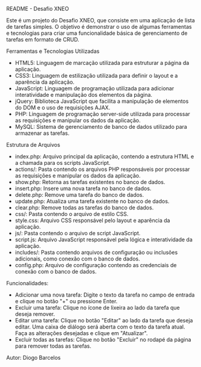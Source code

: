 README - Desafio XNEO

Este é um projeto do Desafio XNEO, que consiste em uma aplicação de lista de tarefas simples. O objetivo é demonstrar o uso de algumas ferramentas e tecnologias para criar uma funcionalidade básica de gerenciamento de tarefas em formato de CRUD.

Ferramentas e Tecnologias Utilizadas
- HTML5: Linguagem de marcação utilizada para estruturar a página da aplicação.
- CSS3: Linguagem de estilização utilizada para definir o layout e a aparência da aplicação.
- JavaScript: Linguagem de programação utilizada para adicionar interatividade e manipulação dos elementos da página.
- jQuery: Biblioteca JavaScript que facilita a manipulação de elementos do DOM e o uso de requisições AJAX.
- PHP: Linguagem de programação server-side utilizada para processar as requisições e manipular os dados da aplicação.
- MySQL: Sistema de gerenciamento de banco de dados utilizado para armazenar as tarefas.


Estrutura de Arquivos
- index.php: Arquivo principal da aplicação, contendo a estrutura HTML e a chamada para os scripts JavaScript.
- actions/: Pasta contendo os arquivos PHP responsáveis por processar as requisições e manipular os dados da aplicação.
- show.php: Retorna as tarefas existentes no banco de dados.
- insert.php: Insere uma nova tarefa no banco de dados.
- delete.php: Remove uma tarefa do banco de dados.
- update.php: Atualiza uma tarefa existente no banco de dados.
- clear.php: Remove todas as tarefas do banco de dados.
- css/: Pasta contendo o arquivo de estilo CSS.
- style.css: Arquivo CSS responsável pelo layout e aparência da aplicação.
- js/: Pasta contendo o arquivo de script JavaScript.
- script.js: Arquivo JavaScript responsável pela lógica e interatividade da aplicação.
- includes/: Pasta contendo arquivos de configuração ou inclusões adicionais, como conexão com o banco de dados.
- config.php: Arquivo de configuração contendo as credenciais de conexão com o banco de dados.


Funcionalidades:
- Adicionar uma nova tarefa: Digite o texto da tarefa no campo de entrada e clique no botão "+" ou pressione Enter.
- Excluir uma tarefa: Clique no ícone de lixeira ao lado da tarefa que deseja remover.
- Editar uma tarefa: Clique no botão "Editar" ao lado da tarefa que deseja editar. Uma caixa de diálogo será aberta com o texto da tarefa atual. Faça as alterações desejadas e clique em "Atualizar".
- Excluir todas as tarefas: Clique no botão "Excluir" no rodapé da página para remover todas as tarefas.

Autor: Diogo Barcelos